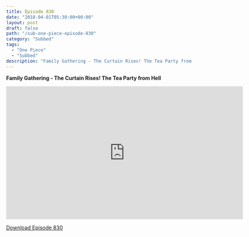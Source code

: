 ```yaml
---
title: Episode 830
date: "2018-04-01T05:30:00+00:00"
layout: post
draft: false
path: "/sub-one-piece-episode-830"
category: "Subbed"
tags:
  - "One Piece"
  - "Subbed"
description: "Family Gathering - The Curtain Rises! The Tea Party from Hell"
---
```


**Family Gathering - The Curtain Rises! The Tea Party from Hell**

<iframe width="640" height="360" src="https://www.rapidvideo.com/e/G6FRPH6H4F" frameborder="0" marginwidth=0 marginheight=0 scrolling=no allowfullscreen></iframe>

<a href="http://ouo.io/qs/eCodkFEQ?s=https://rapidvid.to/d/https://www.rapidvideo.com/e/G6FRPH6H4F">Download Episode 830</a>

